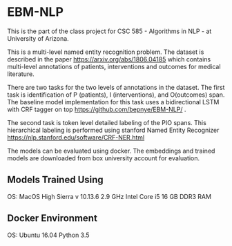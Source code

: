 # EBM-NLP

This is the part of the class project for CSC 585 - Algorithms in NLP - at University of Arizona.

This is a multi-level named entity recognition problem. The dataset is described in the paper https://arxiv.org/abs/1806.04185 which contains multi-level annotations of patients, interventions and outcomes for medical literature.

There are two tasks for the two levels of annotations in the dataset. The first task is identification of P (patients), I (interventions), and O(outcomes) span. The baseline model implementation for this task uses a bidirectional LSTM with CRF tagger on top https://github.com/bepnye/EBM-NLP/ . 

The second task is token level detailed labeling of the PIO spans. This hierarchical labeling is performed using stanford Named Entity Recognizer https://nlp.stanford.edu/software/CRF-NER.html

The models can be evaluated using docker. The embeddings and trained models are downloaded from box university account for evaluation.

## Models Trained Using

OS: MacOS High Sierra v 10.13.6
2.9 GHz Intel Core i5
16 GB DDR3 RAM

## Docker Environment

OS: Ubuntu 16.04
Python 3.5


